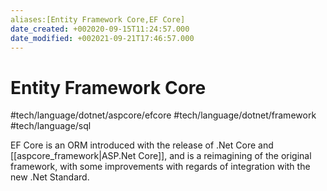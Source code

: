 ```yaml
---
aliases:[Entity Framework Core,EF Core]
date_created: +002020-09-15T11:24:57.000
date_modified: +002021-09-21T17:46:57.000
---
```


# Entity Framework Core

 #tech/language/dotnet/aspcore/efcore #tech/language/dotnet/framework #tech/language/sql

EF Core is an ORM introduced with the release of .Net Core and [[aspcore_framework|ASP.Net Core]], and is a reimagining of the original framework, with some improvements with regards of integration with the new .Net Standard.
